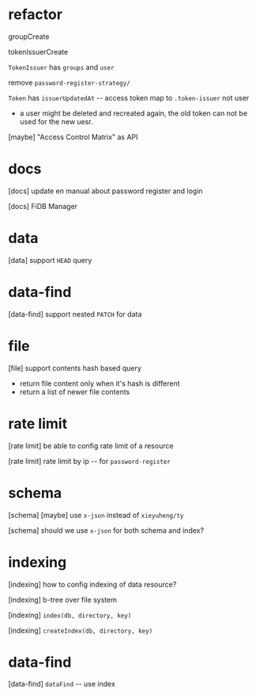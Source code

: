 # refactor

groupCreate

tokenIssuerCreate

`TokenIssuer` has `groups` and `user`

remove `password-register-strategy/`

`Token` has `issuerUpdatedAt` -- access token map to `.token-issuer` not user

- a user might be deleted and recreated again,
  the old token can not be used for the new uesr.

[maybe] "Access Control Matrix" as API

# docs

[docs] update en manual about password register and login

[docs] FiDB Manager

# data

[data] support `HEAD` query

# data-find

[data-find] support nested `PATCH` for data

# file

[file] support contents hash based query

- return file content only when it's hash is different
- return a list of newer file contents

# rate limit

[rate limit] be able to config rate limit of a resource

[rate limit] rate limit by ip -- for `password-register`

# schema

[schema] [maybe] use `x-json` instead of `xieyuheng/ty`

[schema] should we use `x-json` for both schema and index?

# indexing

[indexing] how to config indexing of data resource?

[indexing] b-tree over file system

[indexing] `index(db, directory, key)`

[indexing] `createIndex(db, directory, key)`

# data-find

[data-find] `dataFind` -- use index

